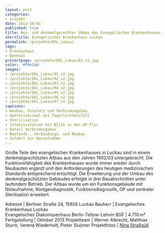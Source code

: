```yaml
---
layout: post
categories:
- projekt
date: 2013-10-01
published: true
title: Neu- und denkmalgerechter Umbau des Evangelischen Krankenhauses in Luckau
shorttitle: Evangelisches Krankenhaus Luckau
permalink: /projekte/EKL_Lukau/
tags: 
- Krankenhaus
- Denkmal
projectpage: /projekte/EKL_Lukau/01_v2.jpg 
color: '#f0e1ab'
images:
- /projekte/EKL_Lukau/01_v2.jpg
- /projekte/EKL_Lukau/02_v2.jpg
- /projekte/EKL_Lukau/03_v2.jpg
- /projekte/EKL_Lukau/04_v2.jpg
- /projekte/EKL_Lukau/05_v2.jpg
- /projekte/EKL_Lukau/06_v2.jpg
- /projekte/EKL_Lukau/07_v2.jpg
captions:
- Neubau, Vorplatz und Verbindungsbau
- Operationssaal mit Tageslichteinfall
- Sterilisation
- Intensivstation mit Blick in den OP-Flur
- Detail Verbindungsbau
- Bestands-, Verbindungs- und Neubau
- Zufahrt zur Notaufnahme
---
```

Große Teile des evangelischen Krankenhauses in Luckau sind in einem denkmalgeschützten Altbau aus den Jahren 1902/03 untergebracht. Die Funktionsfähigkeit des Krankenhauses wurde immer wieder durch Neubauten ergänzt und den Anforderungen des heutigen medizinischen Standards entsprechend ertüchtigt. Die Erweiterung und der Umbau des denkmalgeschützten Gebäudes erfolgte in drei Bauabschnitten unter laufendem Betrieb. Der Altbau wurde um ein Funktionsgebäude mit Notaufnahme, Röntgendiagnostik, Funktionsdiagnostik, OP und zentraler Sterilisation erweitert.

Adresse				|	Berliner Straße 24, 15926 Luckau
Bauherr				|	Evangelisches Krankenhaus Luckau<br/>Evangelisches Diakonissenhaus Berlin-Teltow-Lehnin
BGF					|	4.710 m²
Fertigstellung		|	Oktober 2013
Projektteam			|	Werner Albrecht, Matthias Sturm, Verena Wiederholt, Pieter Sluijmer
Projektfotos		|	[Nina Straßgütl](http://www.ninastrg.de/)